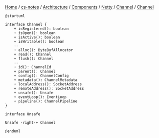 [Home](https://mengxianbin.github.io) /
[cs-notes](https://mengxianbin.github.io/cs-notes/site) /
[Architecture](https://mengxianbin.github.io/cs-notes/site/Architecture) /
[Components](https://mengxianbin.github.io/cs-notes/site/Architecture/Components) /
[Netty](https://mengxianbin.github.io/cs-notes/site/Architecture/Components/Netty) /
[Channel](https://mengxianbin.github.io/cs-notes/site/Architecture/Components/Netty/Channel) /
[Channel](https://mengxianbin.github.io/cs-notes/site/Architecture/Components/Netty/Channel/Channel)

```plantuml
@startuml

interface Channel {
    + isRegistered(): boolean
    + isOpen(): boolean
    + isActive(): boolean
    + isWritable(): boolean
    --
    + alloc(): ByteBufAllocator
    + read(): Channel
    + flush(): Channel
    --
    + id(): ChannelId
    + parent(): Channel
    + config(): ChannelConfig
    + metadata(): ChannelMetadata
    + localAddress(): SocketAddress
    + remoteAddress(): SocketAddress
    + unsafe(): Unsafe
    + eventLoop(): EventLoop
    + pipeline(): ChannelPipeline
}

interface Unsafe

Unsafe -right-+ Channel

@enduml
```
